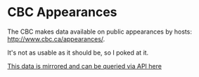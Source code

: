 # CBC Appearances

The CBC makes data available on public appearances by hosts: http://www.cbc.ca/appearances/.

It's not as usable as it should be, so I poked at it.


 [This data is mirrored and can be queried via API here](https://www.exversion.com/data/view/2I0DPDCMGFAXYTZ)